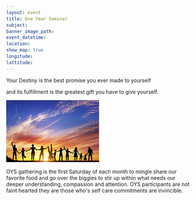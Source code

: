 ```yaml
---
layout: event
title: One Year Seminar
subject:
banner_image_path:
event_datetime:
location:
show_map: true
longitude:
lattitude:
---
```



Your Destiny is the best promise you ever made to yourself

and its fulfillment is the greatest gift you have to give yourself.

![](/uploads/versions/234036376---x----250-167x---.jpg)

OYS gathering is the first Saturday of each month to mingle share our favorite food and go over the biggies to stir up within what needs our deeper understanding, compassion and attention. OYS participants are not faint hearted they are those who's self care commitments are invincible. &nbsp;&nbsp;